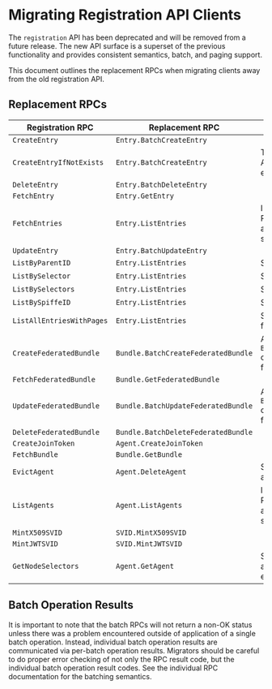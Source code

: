# Migrating Registration API Clients

The `registration` API has been deprecated and will be removed from a future
release. The new API surface is a superset of the previous functionality and
provides consistent semantics, batch, and paging support.

This document outlines the replacement RPCs when migrating clients away from
the old registration API.

## Replacement RPCs

| Registration RPC          | Replacement RPC                     | Notes
| ------------------------- | ----------------------------------- | -------------------------------
| `CreateEntry`             | `Entry.BatchCreateEntry`            |
| `CreateEntryIfNotExists`  | `Entry.BatchCreateEntry`            | The result code for the entry is ALREADY_EXISTS when the entry is preexisting.
| `DeleteEntry`             | `Entry.BatchDeleteEntry`            |
| `FetchEntry`              | `Entry.GetEntry`                    |
| `FetchEntries`            | `Entry.ListEntries`                 | Implementors must assume the RPC can page results arbitrarily, as deemed necessary by the server.
| `UpdateEntry`             | `Entry.BatchUpdateEntry`            |
| `ListByParentID`          | `Entry.ListEntries`                 | See the `by_parent_id` filter.
| `ListBySelector`          | `Entry.ListEntries`                 | See the `by_selectors` filter.
| `ListBySelectors`         | `Entry.ListEntries`                 | See the `by_selectors` filter.
| `ListBySpiffeID`          | `Entry.ListEntries`                 | See the `by_spiffe_id` filter.
| `ListAllEntriesWithPages` | `Entry.ListEntries`                 | See the `page_size` / `page_token` fields.
| `CreateFederatedBundle`   | `Bundle.BatchCreateFederatedBundle` | Alternatively, `Bundle.BatchSetFederatedBundle` can be used to "upsert" the federated bundle.
| `FetchFederatedBundle`    | `Bundle.GetFederatedBundle`         |
| `UpdateFederatedBundle`   | `Bundle.BatchUpdateFederatedBundle` | Alternatively, `Bundle.BatchSetFederatedBundle` can be used to "upsert" the federated bundle.
| `DeleteFederatedBundle`   | `Bundle.BatchDeleteFederatedBundle` |
| `CreateJoinToken`         | `Agent.CreateJoinToken`             |
| `FetchBundle`             | `Bundle.GetBundle`                  |
| `EvictAgent`              | `Agent.DeleteAgent`                 | See the `Agent.BanAgent` RPC for a similar but distinct operation.
| `ListAgents`              | `Agent.ListAgents`                  | Implementors must assume the RPC can page results arbitrarily, as deemed necessary by the server.
| `MintX509SVID`            | `SVID.MintX509SVID`                 |
| `MintJWTSVID`             | `SVID.MintJWTSVID`                  |
| `GetNodeSelectors`        | `Agent.GetAgent`                    | Selectors are included in the agent information, unless explicitly filtered.

## Batch Operation Results

It is important to note that the batch RPCs will not return a non-OK status
unless there was a problem encountered outside of application of a single batch
operation. Instead, individual batch operation results are communicated via
per-batch operation results. Migrators should be careful to do proper error
checking of not only the RPC result code, but the individual batch operation
result codes. See the individual RPC documentation for the batching semantics.

